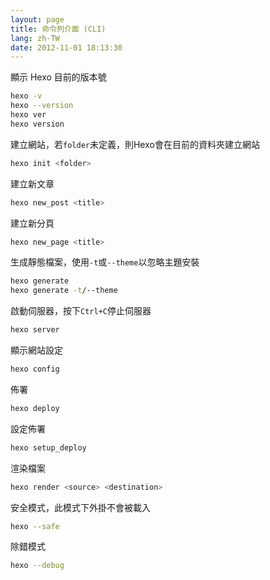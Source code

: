 ```yaml
---
layout: page
title: 命令列介面 (CLI)
lang: zh-TW
date: 2012-11-01 18:13:30
---
```


顯示 Hexo 目前的版本號

``` bash
hexo -v
hexo --version
hexo ver
hexo version
```

建立網站，若`folder`未定義，則Hexo會在目前的資料夾建立網站

``` bash
hexo init <folder>
```

建立新文章

``` bash
hexo new_post <title>
```

建立新分頁

``` bash
hexo new_page <title>
```

生成靜態檔案，使用`-t`或`--theme`以忽略主題安裝

``` bash
hexo generate
hexo generate -t/--theme
```

啟動伺服器，按下`Ctrl+C`停止伺服器

``` bash
hexo server
```

顯示網站設定

``` bash
hexo config
```

佈署

``` bash
hexo deploy
```

設定佈署

``` bash
hexo setup_deploy
```

渲染檔案

``` bash
hexo render <source> <destination>
```

安全模式，此模式下外掛不會被載入

``` bash
hexo --safe
```

除錯模式

``` bash
hexo --debug
```